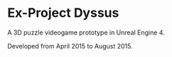 # Ex-Project Dyssus
A 3D puzzle videogame prototype in Unreal Engine 4.

Developed from April 2015 to August 2015.
